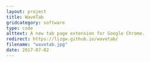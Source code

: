 ```yaml
---
layout: project
title: WaveTab
gridcategory: software
type: code
alttext: A new tab page extension for Google Chrome.
redirect: https://lizgw.github.io/wavetab/
filename: "wavetab.jpg"
date: 2017-07-02
---
```

